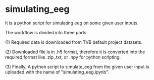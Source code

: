 # simulating_eeg
It is a python script for simulating eeg on some given user inputs.

The workflow is divided into three parts:

(1) Required data is downloaded from TVB default project datasets.

(2) Downloaded file is in .h5 format, therefore it is converted into the required format like .zip,.txt, or .npy for python scripting.

(3) Finally, A python script to simulate_eeg from the given user input is uploaded with the name of "simulating_eeg.ipynb".

